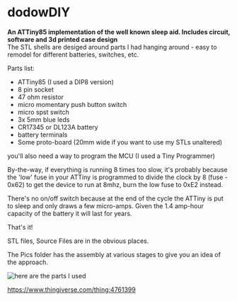 # dodowDIY
**An ATTiny85 implementation of the well known sleep aid. Includes circuit, software and 3d printed case design**  
The STL shells are desiged around parts I had hanging around - easy to remodel for different batteries, switches, etc.

Parts list:  
* ATTiny85 (I used a DIP8 version)  
* 8 pin socket  
* 47 ohm resistor  
* micro momentary push button switch  
* micro spst switch  
* 3x 5mm blue leds  
* CR17345 or DL123A battery
* battery terminals  
* Some proto-board (20mm wide if you want to use my STLs unaltered)

you'll also need a way to program the MCU (I used a Tiny Programmer)

By-the-way, if everything is running 8 times too slow, it's probably because the 'low' fuse in your ATTiny is programmed to divide the clock by 8 (fuse - 0x62) to get the device to run at 8mhz, burn the low fuse to 0xE2 instead.

There's no on/off switch because at the end of the cycle the ATTiny is put to sleep and only draws a few micro-amps.  Given the 1.4 amp-hour capacity of the battery it will last for years.

That's it!

STL files, Source Files are in the obvious places.

The Pics folder has the assembly at various stages to give you an idea of the approach.

![here are the parts I used](https://github.com/dshiffman/dodowDIY/blob/main/dodowdiy%20parts.jpg)

https://www.thingiverse.com/thing:4761399



